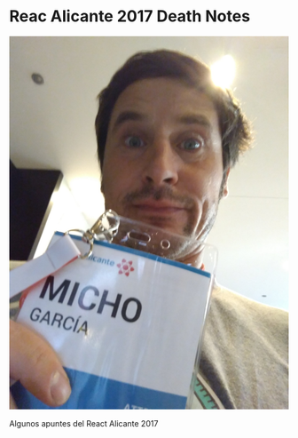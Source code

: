 # Reac Alicante 2017 Death Notes

![](./img/meatreactalicante.jpg)

Algunos apuntes del React Alicante 2017
